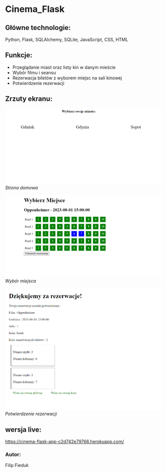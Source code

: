 # Cinema_Flask

## Główne technologie:
Python, Flask, SQLAlchemy, SQLite, JavaScript, CSS, HTML

## Funkcje:
- Przeglądanie miast oraz listy kin w danym mieście
- Wybór filmu i seansu
- Rezerwacja biletów z wyborem miejsc na sali kinowej
- Potwierdzenie rezerwacji

## Zrzuty ekranu:
![Home page](https://github.com/filipfilip1/Cinema_Flask/blob/main/screenshots/home_page.png)
*Strona domowa*

![Select seat](https://github.com/filipfilip1/Cinema_Flask/blob/main/screenshots/select_seat.png)
*Wybór miejsca*

![confirm reservation](https://github.com/filipfilip1/Cinema_Flask/blob/main/screenshots/confirm_reservation.png)
*Potwierdzenie rezerwacji*

## wersja live:
https://cinema-flask-app-c2d742e79766.herokuapp.com/

### Autor:
Filip Fieduk
